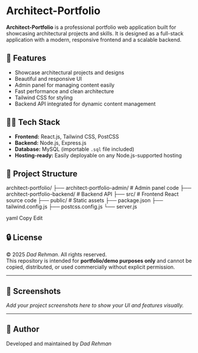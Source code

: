 # Architect-Portfolio

**Architect-Portfolio** is a professional portfolio web application built for showcasing architectural projects and skills. It is designed as a full-stack application with a modern, responsive frontend and a scalable backend.

## 🚀 Features
- Showcase architectural projects and designs
- Beautiful and responsive UI
- Admin panel for managing content easily
- Fast performance and clean architecture
- Tailwind CSS for styling
- Backend API integrated for dynamic content management

## 🧑‍💻 Tech Stack
- **Frontend:** React.js, Tailwind CSS, PostCSS
- **Backend:** Node.js, Express.js
- **Database:** MySQL (importable `.sql` file included)
- **Hosting-ready:** Easily deployable on any Node.js-supported hosting

## 📂 Project Structure
architect-portfolio/
├── architect-portfolio-admin/ # Admin panel code
├── architect-portfolio-backend/ # Backend API
├── src/ # Frontend React source code
├── public/ # Static assets
├── package.json
├── tailwind.config.js
├── postcss.config.js
└── server.js

yaml
Copy
Edit

## 🔒 License
© 2025 *Dad Rehman*. All rights reserved.  
This repository is intended for **portfolio/demo purposes only** and cannot be copied, distributed, or used commercially without explicit permission.

---

## 📸 Screenshots
_Add your project screenshots here to show your UI and features visually._

---

## 🧑 Author
Developed and maintained by *Dad Rehman*
